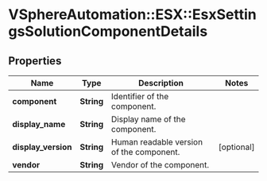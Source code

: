 # VSphereAutomation::ESX::EsxSettingsSolutionComponentDetails

## Properties
Name | Type | Description | Notes
------------ | ------------- | ------------- | -------------
**component** | **String** | Identifier of the component. | 
**display_name** | **String** | Display name of the component. | 
**display_version** | **String** | Human readable version of the component. | [optional] 
**vendor** | **String** | Vendor of the component. | 


